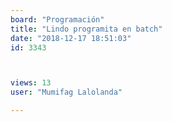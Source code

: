 ```yaml
---
board: "Programación"
title: "Lindo programita en batch"
date: "2018-12-17 18:51:03"
id: 3343



views: 13
user: "Mumifag Lalolanda"

---
```

